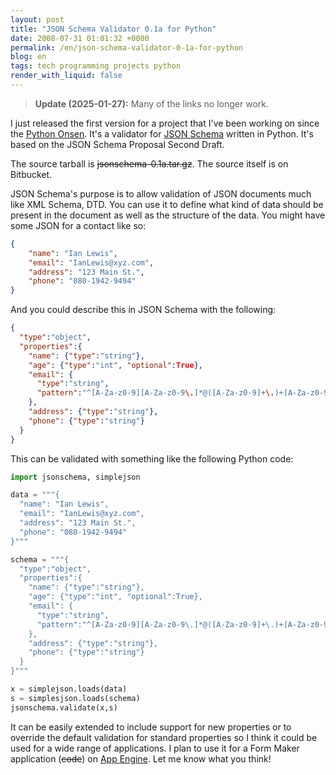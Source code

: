 ```yaml
---
layout: post
title: "JSON Schema Validator 0.1a for Python"
date: 2008-07-31 01:01:32 +0000
permalink: /en/json-schema-validator-0-1a-for-python
blog: en
tags: tech programming projects python
render_with_liquid: false
---
```


> **Update (2025-01-27):** Many of the links no longer work.

I just released the first version for a project that I've been working on since
the [Python Onsen](http://www.ianlewis.org/index.php/en/python-onsen). It's a
validator for [JSON Schema](https://json-schema.org/) written
in Python. It's based on the JSON Schema Proposal Second Draft.

The source tarball is ~~jsonschema-0.1a.tar.gz~~. The source itself is on
Bitbucket.

JSON Schema's purpose is to allow validation of JSON documents much like XML
Schema, DTD. You can use it to define what kind of data should be present in the
document as well as the structure of the data. You might have some JSON for a
contact like so:

```json
{
    "name": "Ian Lewis",
    "email": "IanLewis@xyz.com",
    "address": "123 Main St.",
    "phone": "080-1942-9494"
}
```

And you could describe this in JSON Schema with the following:

```json
{
  "type":"object",
  "properties":{
    "name": {"type":"string"},
    "age": {"type":"int", "optional":True},
    "email": {
      "type":"string",
      "pattern":"^[A-Za-z0-9][A-Za-z0-9\.]*@([A-Za-z0-9]+\.)+[A-Za-z0-9]+$"
    },
    "address": {"type":"string"},
    "phone": {"type":"string"}
  }
}
```

This can be validated with something like the following Python code:

```python
import jsonschema, simplejson

data = """{
  "name": "Ian Lewis",
  "email": "IanLewis@xyz.com",
  "address": "123 Main St.",
  "phone": "080-1942-9494"
}"""

schema = """{
  "type":"object",
  "properties":{
    "name": {"type":"string"},
    "age": {"type":"int", "optional":True},
    "email": {
      "type":"string",
      "pattern":"^[A-Za-z0-9][A-Za-z0-9\.]*@([A-Za-z0-9]+\.)+[A-Za-z0-9]+$"
    },
    "address": {"type":"string"},
    "phone": {"type":"string"}
  }
}"""

x = simplejson.loads(data)
s = simplesjson.loads(schema)
jsonschema.validate(x,s)
```

It can be easily extended to include support for new properties or to override
the default validation for standard properties so I think it could be used for
a wide range of applications. I plan to use it for a Form Maker application
(~~code~~) on [App Engine](https://cloud.google.com/appengine). Let me know
what you think!
